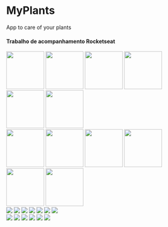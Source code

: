 # MyPlants
App to care of your plants
<html>
  <div>
    <h4>Trabalho de acompanhamento Rocketseat</h4>
  </div>
<div class="row">
  <div class="column">
    <img src="https://user-images.githubusercontent.com/5294488/133345495-033a36d1-56ea-4a39-ad2c-04da24325c29.PNG" width="100">
    <img src="https://user-images.githubusercontent.com/5294488/133345759-0b1fcdf5-e313-4c75-a2f4-ccc4d65d785f.PNG" width="100">
    <img src="https://user-images.githubusercontent.com/5294488/133345785-3bb80b6d-1917-4a87-a78e-cbc2c7a9af64.PNG" width="100">
    <img src="https://user-images.githubusercontent.com/5294488/133345910-1f88c46d-ae67-4f37-a73e-373db39c3bce.PNG" width="100">
    <img src="https://user-images.githubusercontent.com/5294488/133346020-9485339b-4137-4534-bbbf-51248b3c8fab.PNG" width="100">
    <img src="https://user-images.githubusercontent.com/5294488/133346072-6b1023ac-4460-4fd1-a229-90dec1e6f5ea.PNG" width="100">
  </div>
  <div class="column">
    <img src="https://user-images.githubusercontent.com/5294488/133346145-8951789b-5e81-418a-b3a8-a076f13fda52.PNG" width="100">
    <img src="https://user-images.githubusercontent.com/5294488/133346226-10ccaf07-d630-469b-9bf3-93f89d9f2600.PNG" width="100">
    <img src="https://user-images.githubusercontent.com/5294488/133346285-6090c3ae-0265-4558-a6c9-cd727c02a399.PNG" width="100">
    <img src="https://user-images.githubusercontent.com/5294488/133346332-6953d461-7965-45f4-8d27-9728568a164b.PNG" width="100">
    <img src="https://user-images.githubusercontent.com/5294488/133346413-44319b29-7f65-4daf-b29d-40447256a7ec.PNG" width="100">
    <img src="https://user-images.githubusercontent.com/5294488/133346463-066d49cf-c0f6-479e-9372-c7489203c292.PNG" width="100">
  </div>
  <div class="column">
    <img src="wedding.jpg">
    <img src="rocks.jpg">
    <img src="falls2.jpg">
    <img src="paris.jpg">
    <img src="nature.jpg">
    <img src="mist.jpg">
    <img src="paris.jpg">
  </div>
  <div class="column">
    <img src="underwater.jpg">
    <img src="ocean.jpg">
    <img src="wedding.jpg">
    <img src="mountainskies.jpg">
    <img src="rocks.jpg">
    <img src="underwater.jpg">
  </div>
</div>  
</html>

